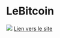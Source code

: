 <!DOCTYPE html>
<html>
	<head>
        <meta charset="utf-8" />
        <title>LeBitcoin</title>
		<style>
			img 
			{
			border: solid 8px green      <!-- Traitement de la partie II.2  -->
			}
		</style
	</head>
	<body>
		<h1> LeBitcoin </h1> 
		<img src=https://courscryptomonnaies.ams3.digitaloceanspaces.com/contents-assets/BTC%201.png />
		<a href="https://courscryptomonnaies.com/bitcoin" >Lien vers le site </a>
		<!-- J'ai utilisé le moteur de recherche google avec le mot-clé "bitcoin" pour trouver cette image -->
	</body>
</html>
